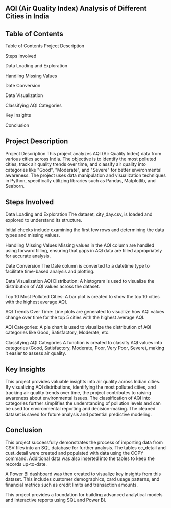 
## AQI (Air Quality Index) Analysis of Different Cities in India
## Table of Contents

Table of Contents
Project Description

Steps Involved

Data Loading and Exploration

Handling Missing Values

Date Conversion

Data Visualization

Classifying AQI Categories

Key Insights

Conclusion
## Project Description

Project Description
This project analyzes AQI (Air Quality Index) data from various cities across India. The objective is to identify the most polluted cities, track air quality trends over time, and classify air quality into categories like "Good", "Moderate", and "Severe" for better environmental awareness. The project uses data manipulation and visualization techniques in Python, specifically utilizing libraries such as Pandas, Matplotlib, and Seaborn.

## Steps Involved

Data Loading and Exploration
The dataset, city_day.csv, is loaded and explored to understand its structure.

Initial checks include examining the first few rows and determining the data types and missing values.

Handling Missing Values
Missing values in the AQI column are handled using forward filling, ensuring that gaps in AQI data are filled appropriately for accurate analysis.

Date Conversion
The Date column is converted to a datetime type to facilitate time-based analysis and plotting.

Data Visualization
AQI Distribution: A histogram is used to visualize the distribution of AQI values across the dataset.

Top 10 Most Polluted Cities: A bar plot is created to show the top 10 cities with the highest average AQI.

AQI Trends Over Time: Line plots are generated to visualize how AQI values change over time for the top 5 cities with the highest average AQI.

AQI Categories: A pie chart is used to visualize the distribution of AQI categories like Good, Satisfactory, Moderate, etc.

Classifying AQI Categories
A function is created to classify AQI values into categories (Good, Satisfactory, Moderate, Poor, Very Poor, Severe), making it easier to assess air quality.
## Key Insights

This project provides valuable insights into air quality across Indian cities. By visualizing AQI distributions, identifying the most polluted cities, and tracking air quality trends over time, the project contributes to raising awareness about environmental issues. The classification of AQI into categories further simplifies the understanding of pollution levels and can be used for environmental reporting and decision-making. The cleaned dataset is saved for future analysis and potential predictive modeling.
## Conclusion

This project successfully demonstrates the process of importing data from CSV files into an SQL database for further analysis. The tables cc_detail and cust_detail were created and populated with data using the COPY command. Additional data was also inserted into the tables to keep the records up-to-date.

A Power BI dashboard was then created to visualize key insights from this dataset. This includes customer demographics, card usage patterns, and financial metrics such as credit limits and transaction amounts.

This project provides a foundation for building advanced analytical models and interactive reports using SQL and Power BI.